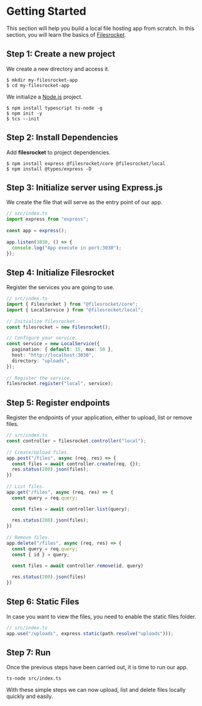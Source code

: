 # Getting Started

This section will help you build a local file hosting app from scratch. In this section, you will learn the basics of [Filesrocket](/introduction/what-is-filesrocket).

## Step 1: Create a new project

We create a new directory and access it.

```
$ mkdir my-filesrocket-app
$ cd my-filesrocket-app
```

We initialize a [Node.js](https://nodejs.org/en/) project.

```
$ npm install typescript ts-node -g
$ npm init -y
$ tcs --init
```

## Step 2: Install Dependencies

Add **filesrocket** to project dependencies.

```
$ npm install express @filesrocket/core @filesrocket/local
$ npm install @types/express -D
```

## Step 3: Initialize server using Express.js

We create the file that will serve as the entry point of our app.

```ts
// src/index.ts
import express from "express";
 
const app = express();
 
app.listen(3030, () => {
  console.log("App execute in port:3030");
});
```

## Step 4: Initialize Filesrocket

Register the services you are going to use.

```ts
// src/index.ts
import { Filesrocket } from "@filesrocket/core";
import { LocalService } from "@filesrocket/local";
 
// Initialize filesrocket.
const filesrocket = new Filesrocket();

// Configure your service.
const service = new LocalService({
  pagination: { default: 15, max: 50 },
  host: "http://localhost:3030",
  directory: "uploads",
});
 
// Register the service.
filesrocket.register("local", service);
```

## Step 5: Register endpoints

Register the endpoints of your application, either to upload, list or remove files.

```ts
// src/index.ts
const controller = filesrocket.controller("local");
 
// Create/Upload files.
app.post("/files", async (req, res) => {
  const files = await controller.create(req, {});
  res.status(200).json(files);
})
 
// List files.
app.get("/files", async (req, res) => {
  const query = req.query;

  const files = await controller.list(query);
  
  res.status(200).json(files);
})
 
// Remove files.
app.delete("/files", async (req, res) => {
  const query = req.query;
  const { id } = query;

  const files = await controller.remove(id, query)
  
  res.status(200).json(files)
})
```

## Step 6: Static Files

In case you want to view the files, you need to enable the static files folder.

```ts
// src/index.ts
app.use("/uploads", express.static(path.resolve("uploads")));
```

## Step 7: Run

Once the previous steps have been carried out, it is time to run our app.

```
ts-node src/index.ts
```

With these simple steps we can now upload, list and delete files locally quickly and easily.